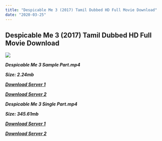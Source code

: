 ```yaml
---
title: "Despicable Me 3 (2017) Tamil Dubbed HD Full Movie Download"
date: "2020-03-25"
---
```


## Despicable Me 3 (2017) Tamil Dubbed HD Full Movie Download

![](https://images.moviebuff.com/a6ed20b4-f2fd-405d-9973-a14773a48b77?w=1000)

**_Despicable Me 3 Sample Part.mp4_**

**_Size: 2.24mb_**

**_[Download Server 1](http://du.wetransfer.vip/files/Tamil{5adf554ba90925c4992f0fe8eae1093bfca14c1a880041370a5a335b793ae9c1}20Dubbed{5adf554ba90925c4992f0fe8eae1093bfca14c1a880041370a5a335b793ae9c1}20Movies/Tamil{5adf554ba90925c4992f0fe8eae1093bfca14c1a880041370a5a335b793ae9c1}202017{5adf554ba90925c4992f0fe8eae1093bfca14c1a880041370a5a335b793ae9c1}20Dubbed{5adf554ba90925c4992f0fe8eae1093bfca14c1a880041370a5a335b793ae9c1}20Movies/Despicable{5adf554ba90925c4992f0fe8eae1093bfca14c1a880041370a5a335b793ae9c1}20Me{5adf554ba90925c4992f0fe8eae1093bfca14c1a880041370a5a335b793ae9c1}203{5adf554ba90925c4992f0fe8eae1093bfca14c1a880041370a5a335b793ae9c1}20(2017)/Despicable{5adf554ba90925c4992f0fe8eae1093bfca14c1a880041370a5a335b793ae9c1}20Me{5adf554ba90925c4992f0fe8eae1093bfca14c1a880041370a5a335b793ae9c1}203{5adf554ba90925c4992f0fe8eae1093bfca14c1a880041370a5a335b793ae9c1}20(2017){5adf554ba90925c4992f0fe8eae1093bfca14c1a880041370a5a335b793ae9c1}20HDRip/Despicable{5adf554ba90925c4992f0fe8eae1093bfca14c1a880041370a5a335b793ae9c1}20Me{5adf554ba90925c4992f0fe8eae1093bfca14c1a880041370a5a335b793ae9c1}203{5adf554ba90925c4992f0fe8eae1093bfca14c1a880041370a5a335b793ae9c1}20(2017){5adf554ba90925c4992f0fe8eae1093bfca14c1a880041370a5a335b793ae9c1}20HDRip{5adf554ba90925c4992f0fe8eae1093bfca14c1a880041370a5a335b793ae9c1}20Sample{5adf554ba90925c4992f0fe8eae1093bfca14c1a880041370a5a335b793ae9c1}20(640x360).mp4)_**

**_[Download Server 2](http://du.wetransfer.vip/files/Tamil{5adf554ba90925c4992f0fe8eae1093bfca14c1a880041370a5a335b793ae9c1}20Dubbed{5adf554ba90925c4992f0fe8eae1093bfca14c1a880041370a5a335b793ae9c1}20Movies/Tamil{5adf554ba90925c4992f0fe8eae1093bfca14c1a880041370a5a335b793ae9c1}202017{5adf554ba90925c4992f0fe8eae1093bfca14c1a880041370a5a335b793ae9c1}20Dubbed{5adf554ba90925c4992f0fe8eae1093bfca14c1a880041370a5a335b793ae9c1}20Movies/Despicable{5adf554ba90925c4992f0fe8eae1093bfca14c1a880041370a5a335b793ae9c1}20Me{5adf554ba90925c4992f0fe8eae1093bfca14c1a880041370a5a335b793ae9c1}203{5adf554ba90925c4992f0fe8eae1093bfca14c1a880041370a5a335b793ae9c1}20(2017)/Despicable{5adf554ba90925c4992f0fe8eae1093bfca14c1a880041370a5a335b793ae9c1}20Me{5adf554ba90925c4992f0fe8eae1093bfca14c1a880041370a5a335b793ae9c1}203{5adf554ba90925c4992f0fe8eae1093bfca14c1a880041370a5a335b793ae9c1}20(2017){5adf554ba90925c4992f0fe8eae1093bfca14c1a880041370a5a335b793ae9c1}20HDRip/Despicable{5adf554ba90925c4992f0fe8eae1093bfca14c1a880041370a5a335b793ae9c1}20Me{5adf554ba90925c4992f0fe8eae1093bfca14c1a880041370a5a335b793ae9c1}203{5adf554ba90925c4992f0fe8eae1093bfca14c1a880041370a5a335b793ae9c1}20(2017){5adf554ba90925c4992f0fe8eae1093bfca14c1a880041370a5a335b793ae9c1}20HDRip{5adf554ba90925c4992f0fe8eae1093bfca14c1a880041370a5a335b793ae9c1}20Sample{5adf554ba90925c4992f0fe8eae1093bfca14c1a880041370a5a335b793ae9c1}20(640x360).mp4)_**

**_Despicable Me 3 Single Part.mp4_**

**_Size: 345.61mb_**

**_[Download Server 1](http://du.wetransfer.vip/files/Tamil{5adf554ba90925c4992f0fe8eae1093bfca14c1a880041370a5a335b793ae9c1}20Dubbed{5adf554ba90925c4992f0fe8eae1093bfca14c1a880041370a5a335b793ae9c1}20Movies/Tamil{5adf554ba90925c4992f0fe8eae1093bfca14c1a880041370a5a335b793ae9c1}202017{5adf554ba90925c4992f0fe8eae1093bfca14c1a880041370a5a335b793ae9c1}20Dubbed{5adf554ba90925c4992f0fe8eae1093bfca14c1a880041370a5a335b793ae9c1}20Movies/Despicable{5adf554ba90925c4992f0fe8eae1093bfca14c1a880041370a5a335b793ae9c1}20Me{5adf554ba90925c4992f0fe8eae1093bfca14c1a880041370a5a335b793ae9c1}203{5adf554ba90925c4992f0fe8eae1093bfca14c1a880041370a5a335b793ae9c1}20(2017)/Despicable{5adf554ba90925c4992f0fe8eae1093bfca14c1a880041370a5a335b793ae9c1}20Me{5adf554ba90925c4992f0fe8eae1093bfca14c1a880041370a5a335b793ae9c1}203{5adf554ba90925c4992f0fe8eae1093bfca14c1a880041370a5a335b793ae9c1}20(2017){5adf554ba90925c4992f0fe8eae1093bfca14c1a880041370a5a335b793ae9c1}20HDRip/Despicable{5adf554ba90925c4992f0fe8eae1093bfca14c1a880041370a5a335b793ae9c1}20Me{5adf554ba90925c4992f0fe8eae1093bfca14c1a880041370a5a335b793ae9c1}203{5adf554ba90925c4992f0fe8eae1093bfca14c1a880041370a5a335b793ae9c1}20(2017){5adf554ba90925c4992f0fe8eae1093bfca14c1a880041370a5a335b793ae9c1}20HDRip{5adf554ba90925c4992f0fe8eae1093bfca14c1a880041370a5a335b793ae9c1}20Single{5adf554ba90925c4992f0fe8eae1093bfca14c1a880041370a5a335b793ae9c1}20Part{5adf554ba90925c4992f0fe8eae1093bfca14c1a880041370a5a335b793ae9c1}20(640x360).mp4)_**

**_[Download Server 2](http://du.wetransfer.vip/files/Tamil{5adf554ba90925c4992f0fe8eae1093bfca14c1a880041370a5a335b793ae9c1}20Dubbed{5adf554ba90925c4992f0fe8eae1093bfca14c1a880041370a5a335b793ae9c1}20Movies/Tamil{5adf554ba90925c4992f0fe8eae1093bfca14c1a880041370a5a335b793ae9c1}202017{5adf554ba90925c4992f0fe8eae1093bfca14c1a880041370a5a335b793ae9c1}20Dubbed{5adf554ba90925c4992f0fe8eae1093bfca14c1a880041370a5a335b793ae9c1}20Movies/Despicable{5adf554ba90925c4992f0fe8eae1093bfca14c1a880041370a5a335b793ae9c1}20Me{5adf554ba90925c4992f0fe8eae1093bfca14c1a880041370a5a335b793ae9c1}203{5adf554ba90925c4992f0fe8eae1093bfca14c1a880041370a5a335b793ae9c1}20(2017)/Despicable{5adf554ba90925c4992f0fe8eae1093bfca14c1a880041370a5a335b793ae9c1}20Me{5adf554ba90925c4992f0fe8eae1093bfca14c1a880041370a5a335b793ae9c1}203{5adf554ba90925c4992f0fe8eae1093bfca14c1a880041370a5a335b793ae9c1}20(2017){5adf554ba90925c4992f0fe8eae1093bfca14c1a880041370a5a335b793ae9c1}20HDRip/Despicable{5adf554ba90925c4992f0fe8eae1093bfca14c1a880041370a5a335b793ae9c1}20Me{5adf554ba90925c4992f0fe8eae1093bfca14c1a880041370a5a335b793ae9c1}203{5adf554ba90925c4992f0fe8eae1093bfca14c1a880041370a5a335b793ae9c1}20(2017){5adf554ba90925c4992f0fe8eae1093bfca14c1a880041370a5a335b793ae9c1}20HDRip{5adf554ba90925c4992f0fe8eae1093bfca14c1a880041370a5a335b793ae9c1}20Single{5adf554ba90925c4992f0fe8eae1093bfca14c1a880041370a5a335b793ae9c1}20Part{5adf554ba90925c4992f0fe8eae1093bfca14c1a880041370a5a335b793ae9c1}20(640x360).mp4)_**
